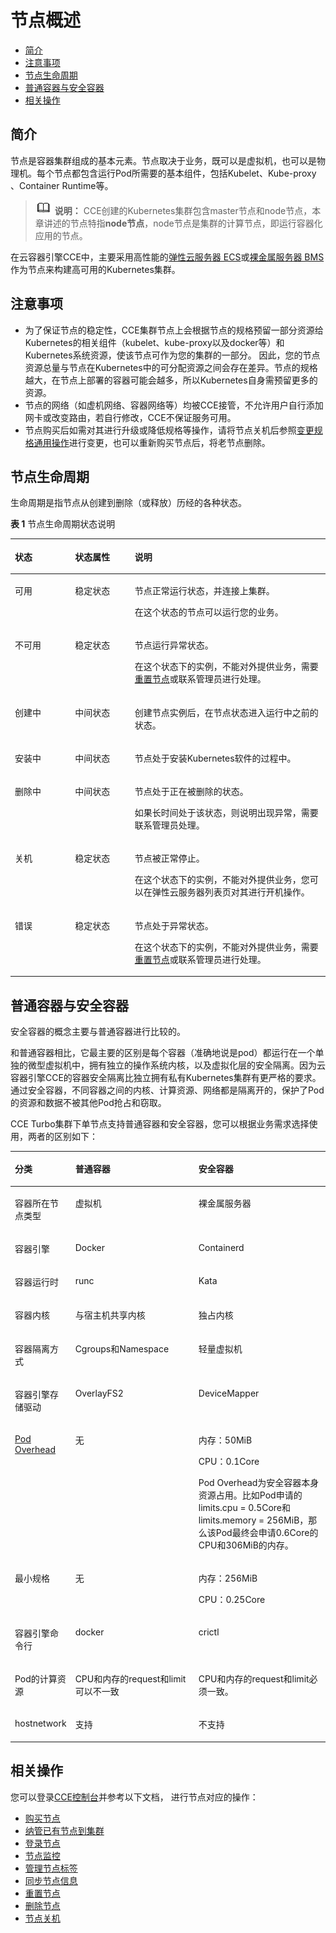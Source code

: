 # 节点概述<a name="cce_01_0180"></a>

-   [简介](#section192318418302)
-   [注意事项](#section69889262234)
-   [节点生命周期](#section10178149152811)
-   [普通容器与安全容器](#section7201124294111)
-   [相关操作](#section229143413014)

## 简介<a name="section192318418302"></a>

节点是容器集群组成的基本元素。节点取决于业务，既可以是虚拟机，也可以是物理机。每个节点都包含运行Pod所需要的基本组件，包括Kubelet、Kube-proxy 、Container Runtime等。

>![](public_sys-resources/icon-note.gif) **说明：** 
>CCE创建的Kubernetes集群包含master节点和node节点，本章讲述的节点特指**node节点**，node节点是集群的计算节点，即运行容器化应用的节点。

在云容器引擎CCE中，主要采用高性能的[弹性云服务器 ECS](https://support.huaweicloud.com/ecs/index.html)或[裸金属服务器 BMS](https://support.huaweicloud.com/bms/index.html)作为节点来构建高可用的Kubernetes集群。

## 注意事项<a name="section69889262234"></a>

-   为了保证节点的稳定性，CCE集群节点上会根据节点的规格预留一部分资源给Kubernetes的相关组件（kubelet、kube-proxy以及docker等）和Kubernetes系统资源，使该节点可作为您的集群的一部分。 因此，您的节点资源总量与节点在Kubernetes中的可分配资源之间会存在差异。节点的规格越大，在节点上部署的容器可能会越多，所以Kubernetes自身需预留更多的资源。
-   节点的网络（如虚机网络、容器网络等）均被CCE接管，不允许用户自行添加网卡或改变路由，若自行修改，CCE不保证服务可用。
-   节点购买后如需对其进行升级或降低规格等操作，请将节点关机后参照[变更规格通用操作](https://support.huaweicloud.com/usermanual-ecs/zh-cn_topic_0013771092.html)进行变更，也可以重新购买节点后，将老节点删除。

## 节点生命周期<a name="section10178149152811"></a>

生命周期是指节点从创建到删除（或释放）历经的各种状态。

**表 1**  节点生命周期状态说明

<a name="table17402472296"></a>
<table><thead align="left"><tr id="row3772182292915"><th class="cellrowborder" valign="top" width="19.09%" id="mcps1.2.4.1.1"><p id="p87731822192912"><a name="p87731822192912"></a><a name="p87731822192912"></a>状态</p>
</th>
<th class="cellrowborder" valign="top" width="18.96%" id="mcps1.2.4.1.2"><p id="p10181992388"><a name="p10181992388"></a><a name="p10181992388"></a>状态属性</p>
</th>
<th class="cellrowborder" valign="top" width="61.95%" id="mcps1.2.4.1.3"><p id="p19773322162916"><a name="p19773322162916"></a><a name="p19773322162916"></a>说明</p>
</th>
</tr>
</thead>
<tbody><tr id="row127851396358"><td class="cellrowborder" valign="top" width="19.09%" headers="mcps1.2.4.1.1 "><p id="p87851239123513"><a name="p87851239123513"></a><a name="p87851239123513"></a>可用</p>
</td>
<td class="cellrowborder" valign="top" width="18.96%" headers="mcps1.2.4.1.2 "><p id="p29178413612"><a name="p29178413612"></a><a name="p29178413612"></a>稳定状态</p>
</td>
<td class="cellrowborder" valign="top" width="61.95%" headers="mcps1.2.4.1.3 "><p id="p49172415361"><a name="p49172415361"></a><a name="p49172415361"></a>节点正常运行状态，并连接上集群。</p>
<p id="p834918431444"><a name="p834918431444"></a><a name="p834918431444"></a>在这个状态的节点可以运行您的业务。</p>
</td>
</tr>
<tr id="row10449165023519"><td class="cellrowborder" valign="top" width="19.09%" headers="mcps1.2.4.1.1 "><p id="p16449155053517"><a name="p16449155053517"></a><a name="p16449155053517"></a>不可用</p>
</td>
<td class="cellrowborder" valign="top" width="18.96%" headers="mcps1.2.4.1.2 "><p id="p338181615362"><a name="p338181615362"></a><a name="p338181615362"></a>稳定状态</p>
</td>
<td class="cellrowborder" valign="top" width="61.95%" headers="mcps1.2.4.1.3 "><p id="p438161693614"><a name="p438161693614"></a><a name="p438161693614"></a>节点运行异常状态。</p>
<p id="p1316964110457"><a name="p1316964110457"></a><a name="p1316964110457"></a>在这个状态下的实例，不能对外提供业务，需要<a href="重置节点.md">重置节点</a>或联系管理员进行处理。</p>
</td>
</tr>
<tr id="row4425127202910"><td class="cellrowborder" valign="top" width="19.09%" headers="mcps1.2.4.1.1 "><p id="p114251477299"><a name="p114251477299"></a><a name="p114251477299"></a>创建中</p>
</td>
<td class="cellrowborder" valign="top" width="18.96%" headers="mcps1.2.4.1.2 "><p id="p1318179103815"><a name="p1318179103815"></a><a name="p1318179103815"></a>中间状态</p>
</td>
<td class="cellrowborder" valign="top" width="61.95%" headers="mcps1.2.4.1.3 "><p id="p24251375295"><a name="p24251375295"></a><a name="p24251375295"></a>创建节点实例后，在节点状态进入运行中之前的状态。</p>
</td>
</tr>
<tr id="row1385572713368"><td class="cellrowborder" valign="top" width="19.09%" headers="mcps1.2.4.1.1 "><p id="p1485532773615"><a name="p1485532773615"></a><a name="p1485532773615"></a>安装中</p>
</td>
<td class="cellrowborder" valign="top" width="18.96%" headers="mcps1.2.4.1.2 "><p id="p19300340173617"><a name="p19300340173617"></a><a name="p19300340173617"></a>中间状态</p>
</td>
<td class="cellrowborder" valign="top" width="61.95%" headers="mcps1.2.4.1.3 "><p id="p1385562783619"><a name="p1385562783619"></a><a name="p1385562783619"></a>节点处于安装Kubernetes软件的过程中。</p>
</td>
</tr>
<tr id="row6474103113718"><td class="cellrowborder" valign="top" width="19.09%" headers="mcps1.2.4.1.1 "><p id="p0474133153710"><a name="p0474133153710"></a><a name="p0474133153710"></a>删除中</p>
</td>
<td class="cellrowborder" valign="top" width="18.96%" headers="mcps1.2.4.1.2 "><p id="p1347493163711"><a name="p1347493163711"></a><a name="p1347493163711"></a>中间状态</p>
</td>
<td class="cellrowborder" valign="top" width="61.95%" headers="mcps1.2.4.1.3 "><p id="p6470184874013"><a name="p6470184874013"></a><a name="p6470184874013"></a>节点处于正在被删除的状态。</p>
<p id="p1247423163713"><a name="p1247423163713"></a><a name="p1247423163713"></a>如果长时间处于该状态，则说明出现异常，需要联系管理员处理。</p>
</td>
</tr>
<tr id="row1342567172914"><td class="cellrowborder" valign="top" width="19.09%" headers="mcps1.2.4.1.1 "><p id="p17425177172911"><a name="p17425177172911"></a><a name="p17425177172911"></a>关机</p>
</td>
<td class="cellrowborder" valign="top" width="18.96%" headers="mcps1.2.4.1.2 "><p id="p51811919382"><a name="p51811919382"></a><a name="p51811919382"></a>稳定状态</p>
</td>
<td class="cellrowborder" valign="top" width="61.95%" headers="mcps1.2.4.1.3 "><p id="p63872919417"><a name="p63872919417"></a><a name="p63872919417"></a>节点被正常停止。</p>
<p id="p147702274411"><a name="p147702274411"></a><a name="p147702274411"></a>在这个状态下的实例，不能对外提供业务，您可以在弹性云服务器列表页对其进行开机操作。</p>
</td>
</tr>
<tr id="row107389391356"><td class="cellrowborder" valign="top" width="19.09%" headers="mcps1.2.4.1.1 "><p id="p673813963511"><a name="p673813963511"></a><a name="p673813963511"></a>错误</p>
</td>
<td class="cellrowborder" valign="top" width="18.96%" headers="mcps1.2.4.1.2 "><p id="p61811496382"><a name="p61811496382"></a><a name="p61811496382"></a>稳定状态</p>
</td>
<td class="cellrowborder" valign="top" width="61.95%" headers="mcps1.2.4.1.3 "><p id="p9930111744220"><a name="p9930111744220"></a><a name="p9930111744220"></a>节点处于异常状态。</p>
<p id="p1573815398352"><a name="p1573815398352"></a><a name="p1573815398352"></a>在这个状态下的实例，不能对外提供业务，需要<a href="重置节点.md">重置节点</a>或联系管理员进行处理。</p>
</td>
</tr>
</tbody>
</table>

## 普通容器与安全容器<a name="section7201124294111"></a>

安全容器的概念主要与普通容器进行比较的。

和普通容器相比，它最主要的区别是每个容器（准确地说是pod）都运行在一个单独的微型虚拟机中，拥有独立的操作系统内核，以及虚拟化层的安全隔离。因为云容器引擎CCE的容器安全隔离比独立拥有私有Kubernetes集群有更严格的要求。通过安全容器，不同容器之间的内核、计算资源、网络都是隔离开的，保护了Pod的资源和数据不被其他Pod抢占和窃取。

CCE Turbo集群下单节点支持普通容器和安全容器，您可以根据业务需求选择使用，两者的区别如下：

<a name="table7735928151311"></a>
<table><thead align="left"><tr id="row1978816285135"><th class="cellrowborder" valign="top" width="17.09%" id="mcps1.1.4.1.1"><p id="p7788142811132"><a name="p7788142811132"></a><a name="p7788142811132"></a><strong id="b13788142817131"><a name="b13788142817131"></a><a name="b13788142817131"></a>分类</strong></p>
</th>
<th class="cellrowborder" valign="top" width="40.19%" id="mcps1.1.4.1.2"><p id="p2078842881319"><a name="p2078842881319"></a><a name="p2078842881319"></a><strong id="b47881828161314"><a name="b47881828161314"></a><a name="b47881828161314"></a>普通容器</strong></p>
</th>
<th class="cellrowborder" valign="top" width="42.72%" id="mcps1.1.4.1.3"><p id="p17788112811134"><a name="p17788112811134"></a><a name="p17788112811134"></a><strong id="b17788628121313"><a name="b17788628121313"></a><a name="b17788628121313"></a>安全容器</strong></p>
</th>
</tr>
</thead>
<tbody><tr id="row185153106411"><td class="cellrowborder" valign="top" width="17.09%" headers="mcps1.1.4.1.1 "><p id="p152517212098"><a name="p152517212098"></a><a name="p152517212098"></a>容器所在节点类型</p>
</td>
<td class="cellrowborder" valign="top" width="40.19%" headers="mcps1.1.4.1.2 "><p id="p7525021599"><a name="p7525021599"></a><a name="p7525021599"></a>虚拟机</p>
</td>
<td class="cellrowborder" valign="top" width="42.72%" headers="mcps1.1.4.1.3 "><p id="p75254214913"><a name="p75254214913"></a><a name="p75254214913"></a>裸金属服务器</p>
</td>
</tr>
<tr id="row953462111916"><td class="cellrowborder" valign="top" width="17.09%" headers="mcps1.1.4.1.1 "><p id="p65258219915"><a name="p65258219915"></a><a name="p65258219915"></a>容器引擎</p>
</td>
<td class="cellrowborder" valign="top" width="40.19%" headers="mcps1.1.4.1.2 "><p id="p115259211298"><a name="p115259211298"></a><a name="p115259211298"></a>Docker</p>
</td>
<td class="cellrowborder" valign="top" width="42.72%" headers="mcps1.1.4.1.3 "><p id="p8525821797"><a name="p8525821797"></a><a name="p8525821797"></a>Containerd</p>
</td>
</tr>
<tr id="row68981259143316"><td class="cellrowborder" valign="top" width="17.09%" headers="mcps1.1.4.1.1 "><p id="p1989855911335"><a name="p1989855911335"></a><a name="p1989855911335"></a>容器运行时</p>
</td>
<td class="cellrowborder" valign="top" width="40.19%" headers="mcps1.1.4.1.2 "><p id="p1889814594334"><a name="p1889814594334"></a><a name="p1889814594334"></a>runc</p>
</td>
<td class="cellrowborder" valign="top" width="42.72%" headers="mcps1.1.4.1.3 "><p id="p12898185920339"><a name="p12898185920339"></a><a name="p12898185920339"></a>Kata</p>
</td>
</tr>
<tr id="row125346216916"><td class="cellrowborder" valign="top" width="17.09%" headers="mcps1.1.4.1.1 "><p id="p1052519218916"><a name="p1052519218916"></a><a name="p1052519218916"></a>容器内核</p>
</td>
<td class="cellrowborder" valign="top" width="40.19%" headers="mcps1.1.4.1.2 "><p id="p1752510211993"><a name="p1752510211993"></a><a name="p1752510211993"></a>与宿主机共享内核</p>
</td>
<td class="cellrowborder" valign="top" width="42.72%" headers="mcps1.1.4.1.3 "><p id="p75252211696"><a name="p75252211696"></a><a name="p75252211696"></a>独占内核</p>
</td>
</tr>
<tr id="row453414211995"><td class="cellrowborder" valign="top" width="17.09%" headers="mcps1.1.4.1.1 "><p id="p552562119914"><a name="p552562119914"></a><a name="p552562119914"></a>容器隔离方式</p>
</td>
<td class="cellrowborder" valign="top" width="40.19%" headers="mcps1.1.4.1.2 "><p id="p185251921799"><a name="p185251921799"></a><a name="p185251921799"></a>Cgroups和Namespace</p>
</td>
<td class="cellrowborder" valign="top" width="42.72%" headers="mcps1.1.4.1.3 "><p id="p252514211797"><a name="p252514211797"></a><a name="p252514211797"></a>轻量虚拟机</p>
</td>
</tr>
<tr id="row145341921791"><td class="cellrowborder" valign="top" width="17.09%" headers="mcps1.1.4.1.1 "><p id="p35256211999"><a name="p35256211999"></a><a name="p35256211999"></a>容器引擎存储驱动</p>
</td>
<td class="cellrowborder" valign="top" width="40.19%" headers="mcps1.1.4.1.2 "><p id="p752542119911"><a name="p752542119911"></a><a name="p752542119911"></a>OverlayFS2</p>
</td>
<td class="cellrowborder" valign="top" width="42.72%" headers="mcps1.1.4.1.3 "><p id="p752582113913"><a name="p752582113913"></a><a name="p752582113913"></a>DeviceMapper</p>
</td>
</tr>
<tr id="row1753372115912"><td class="cellrowborder" valign="top" width="17.09%" headers="mcps1.1.4.1.1 "><p id="p11525321495"><a name="p11525321495"></a><a name="p11525321495"></a><a href="https://kubernetes.io/docs/concepts/scheduling-eviction/pod-overhead/" target="_blank" rel="noopener noreferrer">Pod Overhead</a></p>
</td>
<td class="cellrowborder" valign="top" width="40.19%" headers="mcps1.1.4.1.2 "><p id="p1452510214911"><a name="p1452510214911"></a><a name="p1452510214911"></a>无</p>
</td>
<td class="cellrowborder" valign="top" width="42.72%" headers="mcps1.1.4.1.3 "><p id="p69621414132319"><a name="p69621414132319"></a><a name="p69621414132319"></a>内存：50MiB</p>
<p id="p1213422142320"><a name="p1213422142320"></a><a name="p1213422142320"></a>CPU：0.1Core</p>
<p id="p1325184142613"><a name="p1325184142613"></a><a name="p1325184142613"></a>Pod Overhead为安全容器本身资源占用。比如Pod申请的limits.cpu = 0.5Core和limits.memory = 256MiB，那么该Pod最终会申请0.6Core的CPU和306MiB的内存。</p>
</td>
</tr>
<tr id="row114111106308"><td class="cellrowborder" valign="top" width="17.09%" headers="mcps1.1.4.1.1 "><p id="p54113033015"><a name="p54113033015"></a><a name="p54113033015"></a>最小规格</p>
</td>
<td class="cellrowborder" valign="top" width="40.19%" headers="mcps1.1.4.1.2 "><p id="p34112093012"><a name="p34112093012"></a><a name="p34112093012"></a>无</p>
</td>
<td class="cellrowborder" valign="top" width="42.72%" headers="mcps1.1.4.1.3 "><p id="p104113013304"><a name="p104113013304"></a><a name="p104113013304"></a>内存：256MiB</p>
<p id="p540452918310"><a name="p540452918310"></a><a name="p540452918310"></a>CPU：0.25Core</p>
</td>
</tr>
<tr id="row68812038164219"><td class="cellrowborder" valign="top" width="17.09%" headers="mcps1.1.4.1.1 "><p id="p1878862812136"><a name="p1878862812136"></a><a name="p1878862812136"></a>容器引擎命令行</p>
</td>
<td class="cellrowborder" valign="top" width="40.19%" headers="mcps1.1.4.1.2 "><p id="p578815286134"><a name="p578815286134"></a><a name="p578815286134"></a>docker</p>
</td>
<td class="cellrowborder" valign="top" width="42.72%" headers="mcps1.1.4.1.3 "><p id="p478819289134"><a name="p478819289134"></a><a name="p478819289134"></a>crictl</p>
</td>
</tr>
<tr id="row55101249388"><td class="cellrowborder" valign="top" width="17.09%" headers="mcps1.1.4.1.1 "><p id="p145100242386"><a name="p145100242386"></a><a name="p145100242386"></a>Pod的计算资源</p>
</td>
<td class="cellrowborder" valign="top" width="40.19%" headers="mcps1.1.4.1.2 "><p id="p127886286135"><a name="p127886286135"></a><a name="p127886286135"></a>CPU和内存的request和limit可以不一致</p>
</td>
<td class="cellrowborder" valign="top" width="42.72%" headers="mcps1.1.4.1.3 "><p id="p77887281138"><a name="p77887281138"></a><a name="p77887281138"></a>CPU和内存的request和limit必须一致。</p>
</td>
</tr>
<tr id="row141611128378"><td class="cellrowborder" valign="top" width="17.09%" headers="mcps1.1.4.1.1 "><p id="p31681214377"><a name="p31681214377"></a><a name="p31681214377"></a>hostnetwork</p>
</td>
<td class="cellrowborder" valign="top" width="40.19%" headers="mcps1.1.4.1.2 "><p id="p13634118193715"><a name="p13634118193715"></a><a name="p13634118193715"></a>支持</p>
</td>
<td class="cellrowborder" valign="top" width="42.72%" headers="mcps1.1.4.1.3 "><p id="p46341018133713"><a name="p46341018133713"></a><a name="p46341018133713"></a>不支持</p>
</td>
</tr>
</tbody>
</table>

## 相关操作<a name="section229143413014"></a>

您可以登录[CCE控制台](https://console.huaweicloud.com/cce2.0/?utm_source=helpcenter)并参考以下文档， 进行节点对应的操作：

-   [购买节点](购买节点.md)
-   [纳管已有节点到集群](纳管已有节点到集群.md)
-   [登录节点](登录节点.md)
-   [节点监控](节点监控.md)
-   [管理节点标签](管理节点标签.md)
-   [同步节点信息](同步节点信息.md)
-   [重置节点](重置节点.md)
-   [删除节点](删除节点.md)
-   [节点关机](节点关机.md)

